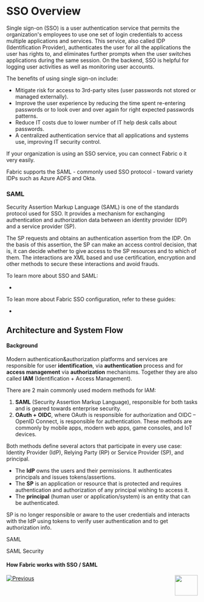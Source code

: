 # SSO Overview

Single sign-on (SSO) is a user authentication service that permits the organization's employees to use one set of login credentials to access multiple applications and services. This service, also called IDP (Identification Provider), authenticates the user for all the applications the user has rights to, and eliminates further prompts when the user switches applications during the same session. On the backend, SSO is helpful for logging user activities as well as monitoring user accounts.

The benefits of using single sign-on include: 

- Mitigate risk for access to 3rd-party sites (user passwords not stored or managed externally).
- Improve the user experience by reducing the time spent re-entering passwords or to look over and over again for right expected passwords patterns. 
- Reduce IT costs due to lower number of IT help desk calls about passwords. 
- A centralized authentication service that all applications and systems use, improving IT security control. 

If your organization is using an SSO service, you can connect Fabric o it very easily.

Fabric supports the SAML - commonly used SSO protocol - toward variety IDPs such as Azure ADFS and Okta.



### SAML

Security Assertion Markup Language (SAML) is one of the standards protocol used for SSO. It provides a mechanism for exchanging authentication and authorization data between an identity provider (IDP) and a service provider (SP). 

The SP requests and obtains an authentication assertion from the IDP. On the basis of this assertion, the SP can make an access control decision, that is, it can decide whether to give access to the SP resources and to which of them. The interactions are XML based and use certification, encryption and other methods to secure these interactions and avoid frauds.



To learn more about SSO and SAML:

- 

To lean more about Fabric SSO configuration, refer to these guides:

- 



## Architecture and System Flow

#### Background

Modern authentication&authorization platforms and services are responsible for user **identification**, via **authentication** process and for **access management** via **authorization** mechanisms. Together they are also called **IAM** (Identification + Access Management).

There are 2 main commonly used modern methods for IAM:

1. **SAML** (Security Assertion Markup Language), responsible for both tasks and is geared towards enterprise security.
2. **OAuth + OIDC**, where OAuth is responsible for authorization and OIDC – OpenID Connect, is responsible for authentication. These methods are commonly by mobile apps, modern web apps, game consoles, and IoT devices.

Both methods define several actors that participate in every use case: Identity Provider (IdP), Relying Party (RP) or Service Provider (SP), and principal. 

- The **IdP** owns the users and their permissions. It authenticates principals and issues tokens/assertions.
- The **SP** is an application or resource that is protected and requires authentication and authorization of any principal wishing to access it. 
- The **principal** (human user or application/system) is an entity that can be authenticated.

SP is no longer responsible or aware to the user credentials and interacts with the IdP using tokens to verify user authentication and to get authorization info.

SAML

SAML Security

#### How Fabric works with SSO / SAML 







[![Previous](/articles/images/Previous.png)](/articles/26_fabric_security/06_data_masking.md)[<img align="right" width="60" height="54" src="/articles/images/Next.png">](/articles/26_fabric_security/05_fabric_webservices_security.md)
